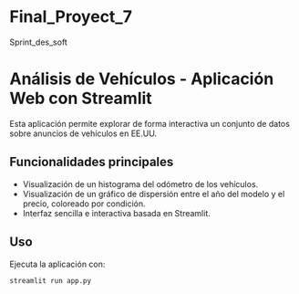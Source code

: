# Final_Proyect_7
Sprint_des_soft

# Análisis de Vehículos - Aplicación Web con Streamlit

Esta aplicación permite explorar de forma interactiva un conjunto de datos sobre anuncios de vehículos en EE.UU.

## Funcionalidades principales

- Visualización de un histograma del odómetro de los vehículos.
- Visualización de un gráfico de dispersión entre el año del modelo y el precio, coloreado por condición.
- Interfaz sencilla e interactiva basada en Streamlit.

## Uso

Ejecuta la aplicación con:

```bash
streamlit run app.py

